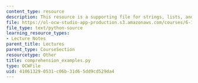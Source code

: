 ```yaml
---
content_type: resource
description: This resource is a supporting file for strings, lists, and list comprehensions.
file: https://ol-ocw-studio-app-production.s3.amazonaws.com/courses/6-189-a-gentle-introduction-to-programming-using-python-january-iap-2011/410613290531c06b31d65dd9cd529da4_comprehension_examples.py
file_type: text/python-source
learning_resource_types:
- Lecture Notes
parent_title: Lectures
parent_type: CourseSection
resourcetype: Other
title: comprehension_examples.py
type: OCWFile
uid: 41061329-0531-c06b-31d6-5dd9cd529da4
---
```

